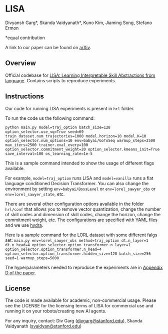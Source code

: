 
# LISA

Divyansh Garg\*, Skanda Vaidyanath\*, Kuno Kim, Jiaming Song, Stefano Ermon

\*equal contribution

A link to our paper can be found on [arXiv](https://arxiv.org/abs/2203.00054).

## Overview

Official codebase for [LISA: Learning Interpretable Skill Abstractions from language](https://div99.github.io/LISA/).
Contains scripts to reproduce experiments.

<!-- ![image info](./architecture.png) -->

## Instructions

Our code for running LISA experiments is present in `hrl` folder.

To run the code us the following command:

`python main.py model=traj_option batch_size=128 option_selector.use_vq=True seed=69 train_dataset.num_trajectories=1000 model.horizon=10 model.K=10 option_selector.num_options=10 env=babyai/GoToSeq warmup_steps=2500 max_iters=2500 trainer.eval_every=100 option_selector.commitment_weight=20 option_selector.kmeans_init=True save_interval=100 os_learning_rate=1e-5`

This is a sample command intended to show the usage of different flags available.

For example, `model=traj_option` runs LISA and `model=vanilla` runs a flat language conditioned Decision Transformer.
You can also change the environment by setting `env=babyai/BossLevel` or `env=lorel_sawyer_obs` or `env=lorel_sawyer_state`, etc.

There are several other configuration options available in the folder `hrl/conf` that allows you to remove vector quantization, change the number of skill codes and dimension of skill codes, change the horizon, change the commitment weight, etc. The configurations are specified with YAML files and we use [hydra](https://hydra.cc/).

Here is a sample command for the LORL dataset with some different falgs set:
`main.py env=lorel_sawyer_obs method=traj_option dt.n_layer=1 dt.n_head=4 option_selector.option_transformer.n_layer=1 option_selector.option_transformer.n_head=4 option_selector.option_transformer.hidden_size=128 batch_size=256 seed=1 warmup_steps=5000`

The hyperparameters needed to reproduce the experiments are in [Appendix D of the paper](https://arxiv.org/pdf/2203.00054.pdf).
<!-- See corresponding READMEs in each folder for instructions; scripts should be run from the respective directories.
It may be necessary to add the respective directories to your PYTHONPATH. -->

## License

The code is made available for academic, non-commercial usage. Please see the LICENSE for the licensing terms of LISA for commercial use and running it on your robots/creating new AI agents.

For any inquiry, contact: Div Garg (divgarg@stanford.edu), Skanda Vaidyanath (svaidyan@stanford.edu)
